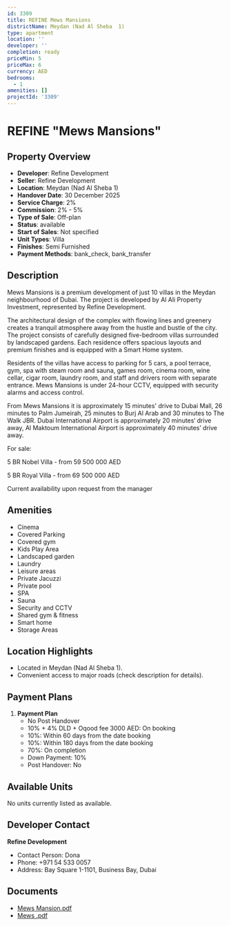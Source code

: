```yaml
---
id: 3309
title: REFINE Mews Mansions
districtName: Meydan (Nad Al Sheba  1)
type: apartment
location: ''
developer: ''
completion: ready
priceMin: 5
priceMax: 6
currency: AED
bedrooms:
  - 1
amenities: []
projectId: '3309'
---
```


# REFINE "Mews Mansions"

## Property Overview
- **Developer**: Refine Development
- **Seller**: Refine Development
- **Location**: Meydan (Nad Al Sheba  1)
- **Handover Date**: 30 December 2025
- **Service Charge**: 2%
- **Commission**: 2% - 5%
- **Type of Sale**: Off-plan
- **Status**: available
- **Start of Sales**: Not specified
- **Unit Types**: Villa
- **Finishes**: Semi Furnished
- **Payment Methods**: bank_check, bank_transfer

## Description
Mews Mansions is a premium development of just 10 villas in the Meydan neighbourhood of Dubai. The project is developed by Al Ali Property Investment, represented by Refine Development.

The architectural design of the complex with flowing lines and greenery creates a tranquil atmosphere away from the hustle and bustle of the city. The project consists of carefully designed five-bedroom villas surrounded by landscaped gardens. Each residence offers spacious layouts and premium finishes and is equipped with a Smart Home system. 

Residents of the villas have access to parking for 5 cars, a pool terrace, gym, spa with steam room and sauna, games room, cinema room, wine cellar, cigar room, laundry room, and staff and drivers room with separate entrance. Mews Mansions is under 24-hour CCTV, equipped with security alarms and access control.

From Mews Mansions it is approximately 15 minutes' drive to Dubai Mall, 26 minutes to Palm Jumeirah, 25 minutes to Burj Al Arab and 30 minutes to The Walk JBR. Dubai International Airport is approximately 20 minutes‘ drive away, Al Maktoum International Airport is approximately 40 minutes’ drive away.

For sale:

5 BR Nobel Villa - from 59 500 000 AED

5 BR Royal Villa - from 69 500 000 AED

Current availability upon request from the manager

## Amenities
- Cinema
- Covered Parking
- Covered gym
- Kids Play Area
- Landscaped garden
- Laundry
- Leisure areas
- Private Jacuzzi
- Private pool
- SPA
- Sauna
- Security and CCTV
- Shared gym & fitness
- Smart home
- Storage Areas

## Location Highlights
- Located in Meydan (Nad Al Sheba  1).
- Convenient access to major roads (check description for details).

## Payment Plans
1. **Payment Plan**
   - No Post Handover
   - 10% + 4% DLD + Oqood fee 3000 AED: On booking
   - 10%: Within 60 days from the date booking
   - 10%: Within 180 days from the date booking
   - 70%: On completion
   - Down Payment: 10%
   - Post Handover: No

## Available Units
No units currently listed as available.

## Developer Contact
**Refine Development**
- Contact Person: Dona
- Phone: +971 54 533 0057
- Address: Bay Square 1-1101, Business Bay, Dubai

## Documents
- [Mews Mansion.pdf](https://cdn.geniemap.net/2024/12/20/Lc1kOOkz5Ne90Vo00gbsqWzG5WS7iy98nCbNkv0b.pdf)
- [Mews  .pdf](https://cdn.geniemap.net/2025/03/04/suZgGeejlP74zBuaNTF1GTFASwFYE93LcGkieQRE.pdf)
